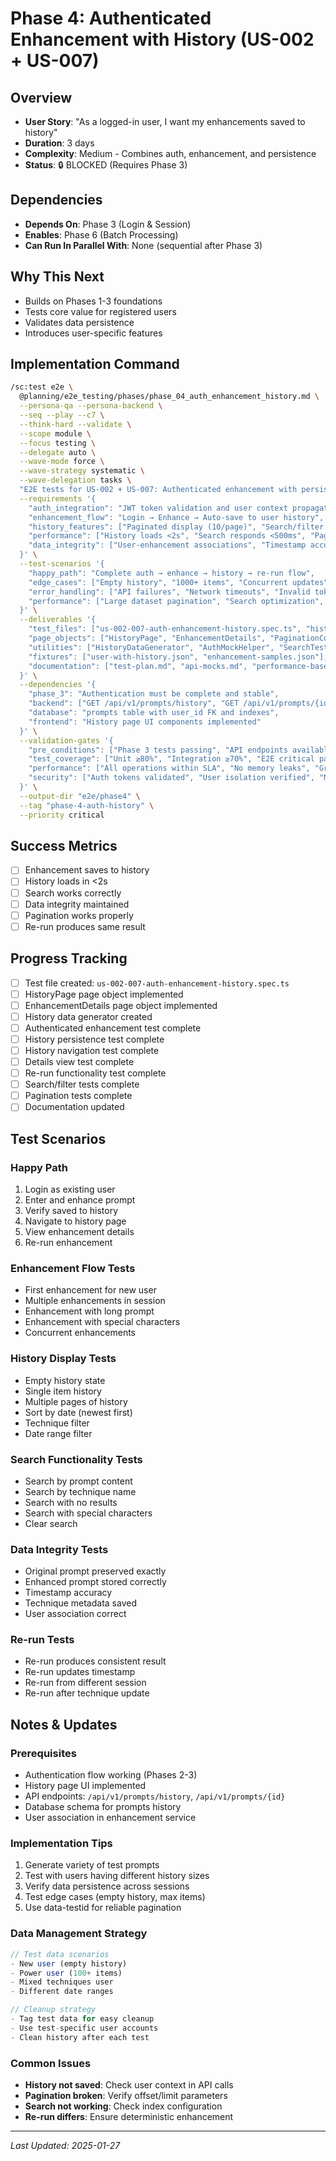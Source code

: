 # Phase 4: Authenticated Enhancement with History (US-002 + US-007)

## Overview
- **User Story**: "As a logged-in user, I want my enhancements saved to history"
- **Duration**: 3 days
- **Complexity**: Medium - Combines auth, enhancement, and persistence
- **Status**: 🔒 BLOCKED (Requires Phase 3)

## Dependencies
- **Depends On**: Phase 3 (Login & Session)
- **Enables**: Phase 6 (Batch Processing)
- **Can Run In Parallel With**: None (sequential after Phase 3)

## Why This Next
- Builds on Phases 1-3 foundations
- Tests core value for registered users
- Validates data persistence
- Introduces user-specific features

## Implementation Command
```bash
/sc:test e2e \
  @planning/e2e_testing/phases/phase_04_auth_enhancement_history.md \
  --persona-qa --persona-backend \
  --seq --play --c7 \
  --think-hard --validate \
  --scope module \
  --focus testing \
  --delegate auto \
  --wave-mode force \
  --wave-strategy systematic \
  --wave-delegation tasks \
  "E2E tests for US-002 + US-007: Authenticated enhancement with persistent history" \
  --requirements '{
    "auth_integration": "JWT token validation and user context propagation",
    "enhancement_flow": "Login → Enhance → Auto-save to user history",
    "history_features": ["Paginated display (10/page)", "Search/filter by prompt/technique", "Enhancement details view", "Re-run with consistency"],
    "performance": ["History loads <2s", "Search responds <500ms", "Pagination <200ms"],
    "data_integrity": ["User-enhancement associations", "Timestamp accuracy", "Soft delete support"]
  }' \
  --test-scenarios '{
    "happy_path": "Complete auth → enhance → history → re-run flow",
    "edge_cases": ["Empty history", "1000+ items", "Concurrent updates", "Session timeout"],
    "error_handling": ["API failures", "Network timeouts", "Invalid tokens", "DB constraints"],
    "performance": ["Large dataset pagination", "Search optimization", "Cache effectiveness"]
  }' \
  --deliverables '{
    "test_files": ["us-002-007-auth-enhancement-history.spec.ts", "history-performance.spec.ts"],
    "page_objects": ["HistoryPage", "EnhancementDetails", "PaginationComponent"],
    "utilities": ["HistoryDataGenerator", "AuthMockHelper", "SearchTestUtils"],
    "fixtures": ["user-with-history.json", "enhancement-samples.json"],
    "documentation": ["test-plan.md", "api-mocks.md", "performance-baselines.md"]
  }' \
  --dependencies '{
    "phase_3": "Authentication must be complete and stable",
    "backend": ["GET /api/v1/prompts/history", "GET /api/v1/prompts/{id}", "POST /api/v1/prompts/{id}/rerun"],
    "database": "prompts table with user_id FK and indexes",
    "frontend": "History page UI components implemented"
  }' \
  --validation-gates '{
    "pre_conditions": ["Phase 3 tests passing", "API endpoints available", "DB schema migrated"],
    "test_coverage": ["Unit ≥80%", "Integration ≥70%", "E2E critical paths 100%"],
    "performance": ["All operations within SLA", "No memory leaks", "Graceful degradation"],
    "security": ["Auth tokens validated", "User isolation verified", "No data leakage"]
  }' \
  --output-dir "e2e/phase4" \
  --tag "phase-4-auth-history" \
  --priority critical
```

## Success Metrics
- [ ] Enhancement saves to history
- [ ] History loads in <2s
- [ ] Search works correctly
- [ ] Data integrity maintained
- [ ] Pagination works properly
- [ ] Re-run produces same result

## Progress Tracking
- [ ] Test file created: `us-002-007-auth-enhancement-history.spec.ts`
- [ ] HistoryPage page object implemented
- [ ] EnhancementDetails page object implemented
- [ ] History data generator created
- [ ] Authenticated enhancement test complete
- [ ] History persistence test complete
- [ ] History navigation test complete
- [ ] Details view test complete
- [ ] Re-run functionality test complete
- [ ] Search/filter tests complete
- [ ] Pagination tests complete
- [ ] Documentation updated

## Test Scenarios

### Happy Path
1. Login as existing user
2. Enter and enhance prompt
3. Verify saved to history
4. Navigate to history page
5. View enhancement details
6. Re-run enhancement

### Enhancement Flow Tests
- First enhancement for new user
- Multiple enhancements in session
- Enhancement with long prompt
- Enhancement with special characters
- Concurrent enhancements

### History Display Tests
- Empty history state
- Single item history
- Multiple pages of history
- Sort by date (newest first)
- Technique filter
- Date range filter

### Search Functionality Tests
- Search by prompt content
- Search by technique name
- Search with no results
- Search with special characters
- Clear search

### Data Integrity Tests
- Original prompt preserved exactly
- Enhanced prompt stored correctly
- Timestamp accuracy
- Technique metadata saved
- User association correct

### Re-run Tests
- Re-run produces consistent result
- Re-run updates timestamp
- Re-run from different session
- Re-run after technique update

## Notes & Updates

### Prerequisites
- Authentication flow working (Phases 2-3)
- History page UI implemented
- API endpoints: `/api/v1/prompts/history`, `/api/v1/prompts/{id}`
- Database schema for prompts history
- User association in enhancement service

### Implementation Tips
1. Generate variety of test prompts
2. Test with users having different history sizes
3. Verify data persistence across sessions
4. Test edge cases (empty history, max items)
5. Use data-testid for reliable pagination

### Data Management Strategy
```javascript
// Test data scenarios
- New user (empty history)
- Power user (100+ items)
- Mixed techniques user
- Different date ranges

// Cleanup strategy
- Tag test data for easy cleanup
- Use test-specific user accounts
- Clean history after each test
```

### Common Issues
- **History not saved**: Check user context in API calls
- **Pagination broken**: Verify offset/limit parameters
- **Search not working**: Check index configuration
- **Re-run differs**: Ensure deterministic enhancement

---

*Last Updated: 2025-01-27*